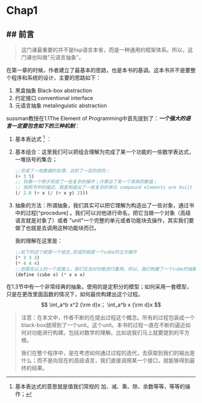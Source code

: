 # Chap1

## ## 前言

> 这门课最重要的并不是lisp语言本省，而是一种通用的框架体系。所以，这门课也叫做"元语言抽象"。

在第一章的时候，作者建立了最基本的思路，也是本书的基调。这本书并不是要整个程序和系统的设计，主要的思路如下：

1. 黑盒抽象	  Black-box abstraction
2. 约定接口      conventional interface
3. 元语言抽象  metalinguistic abstraction

  sussman教授在1.1The Element of Programming中首先提到了：***一个强大的语言一定要包含如下的三种机制***：

1. 基本表达式 [^ ①] ：

   [^①]:基本表达式的意思就是值我们常规的 加、减、乘、除、余数等等，等等的操作；

2. 基本组合：这里我们可以把组合理解为完成了某一个功能的一些数学表达式，一堆括号的集合；

   ```lisp
   ;;完成了一些数据的处理，达到了一定的目的；
   (+ 3 5)
   ;; 较第一个例子完成了一些复杂的操作；计算出了某一个具体的数值；
   ;; 按照书中的描述，就是构造出了一些复杂的单元 compound elements are built fro simpler ones.
   (/ 2.0 (+ x (/ (+ x y) 2)))
   ```

3. 抽象的方法：所谓抽象，我们其实可以把它理解为构造出了一些对象，通过书中的过程[^procedure] 。我们可以对他进行命名，把它当做一个对象（高级语言就是对象了）或者  "unit"一个完整的单元或者功能块去操作，其实我们要做了也就是去调用这种功能块而已。

   我的理解在这里是：

   ```lisp
   ;;如下的这个就是一个组合,完成的就是一个cube的立方操作
   (* 3 3 3)
   (* 4 4 4)
   ;;但是在以上的一个层面上，我们无法对功能进行重用。所以，我们构建了一个cube的抽象
   (define (cube x) (* x x x)
   ```

   

​     在1.3节中有一个非常经典的抽象。使用的是定积分的模型；如何采用一套模型，只是在更改里面函数的情况下，如何最优构建出这个过程。
$$
\int_a^b x^2 {\rm d}x； \int_a^b x {\rm d}x
$$

> 注意：在本文中，作者不断的在提出过程这个概念。所有的过程包装成一个black-box就得到了一个unit。这个unit。本书的过程一直在不断的逼近如何对功能进行构建。包括对数学的理解。比如说我们马上就要提到的平方根。
>
> 我们在整个程序中，是在考虑如何通过过程的迭代，去获取到我们的输出是什么；而不是向现在的高级语言，我们直接调用某一个接口，就能够得到最终的结果。
